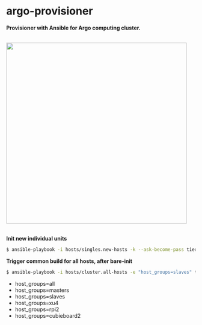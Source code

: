 # argo-provisioner

**Provisioner with Ansible for Argo computing cluster.**


<br>
<img height=480 src=https://fbcdn-sphotos-c-a.akamaihd.net/hphotos-ak-xfp1/t31.0-8/12771850_10206348697700430_3178212860546745235_o.jpg>
<br>
<br>

**Init new individual units**
```bash
$ ansible-playbook -i hosts/singles.new-hosts -k --ask-become-pass tiers/bare-init.yml
```

**Trigger common build for all hosts, after bare-init**
```bash
$ ansible-playbook -i hosts/cluster.all-hosts -e "host_groups=slaves" tiers/common.yml
```
+ host_groups=all
+ host_groups=masters
+ host_groups=slaves
+ host_groups=xu4
+ host_groups=rpi2
+ host_groups=cubieboard2



